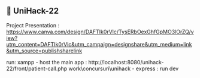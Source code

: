 ## 🤖 UniHack-22
 
 Project Presentation : https://www.canva.com/design/DAFTIk0rVlc/TysERbOexGhfGpMO3lOrZQ/view?utm_content=DAFTIk0rVlc&utm_campaign=designshare&utm_medium=link&utm_source=publishsharelink


run:
xampp - host the main app : http://localhost:8080/unihack-22/front/patient-call.php
work\concursuri\unihack - express : run dev
